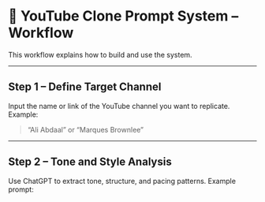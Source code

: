 # 🧩 YouTube Clone Prompt System – Workflow

This workflow explains how to build and use the system.

---

## Step 1 – Define Target Channel
Input the name or link of the YouTube channel you want to replicate.
Example:
> “Ali Abdaal” or “Marques Brownlee”

---

## Step 2 – Tone and Style Analysis
Use ChatGPT to extract tone, structure, and pacing patterns.
Example prompt:
